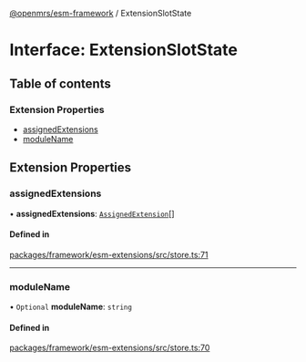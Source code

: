 [@openmrs/esm-framework](../API.md) / ExtensionSlotState

# Interface: ExtensionSlotState

## Table of contents

### Extension Properties

- [assignedExtensions](ExtensionSlotState.md#assignedextensions)
- [moduleName](ExtensionSlotState.md#modulename)

## Extension Properties

### assignedExtensions

• **assignedExtensions**: [`AssignedExtension`](AssignedExtension.md)[]

#### Defined in

[packages/framework/esm-extensions/src/store.ts:71](https://github.com/openmrs/openmrs-esm-core/blob/main/packages/framework/esm-extensions/src/store.ts#L71)

___

### moduleName

• `Optional` **moduleName**: `string`

#### Defined in

[packages/framework/esm-extensions/src/store.ts:70](https://github.com/openmrs/openmrs-esm-core/blob/main/packages/framework/esm-extensions/src/store.ts#L70)
